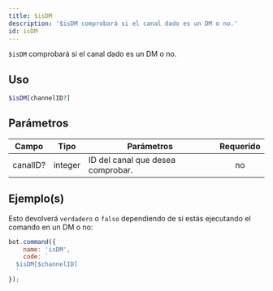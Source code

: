 ```yaml
---
title: $isDM
description: '$isDM comprobará si el canal dado es un DM o no.'
id: isDM
---
```


`$isDM` comprobará si el canal dado es un DM o no.

## Uso

```php
$isDM[channelID?]
```

## Parámetros

| Campo    | Tipo    | Parámetros                        | Requerido |
| -------- | ------- | --------------------------------- |:---------:|
| canalID? | integer | ID del canal que desea comprobar. |    no     |

## Ejemplo(s)

Esto devolverá `verdadero` o `falso` dependiendo de si estás ejecutando el comando en un DM o no:

```javascript
bot.command({
    name: 'isDM',
    code: `
  $isDM[$channelID]
  `
});
```